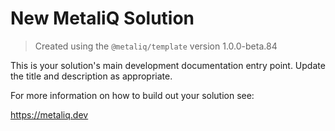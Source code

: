 # New MetaliQ Solution

> Created using the `@metaliq/template` version 1.0.0-beta.84

This is your solution's main development documentation entry point. Update the title and description as appropriate.

For more information on how to build out your solution see:

https://metaliq.dev
